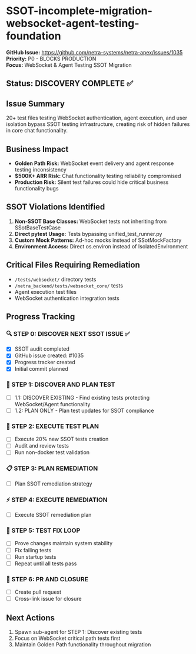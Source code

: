 # SSOT-incomplete-migration-websocket-agent-testing-foundation

**GitHub Issue:** https://github.com/netra-systems/netra-apex/issues/1035  
**Priority:** P0 - BLOCKS PRODUCTION  
**Focus:** WebSocket & Agent Testing SSOT Migration  

## Status: DISCOVERY COMPLETE ✅

## Issue Summary
20+ test files testing WebSocket authentication, agent execution, and user isolation bypass SSOT testing infrastructure, creating risk of hidden failures in core chat functionality.

## Business Impact
- **Golden Path Risk:** WebSocket event delivery and agent response testing inconsistency
- **$500K+ ARR Risk:** Chat functionality testing reliability compromised
- **Production Risk:** Silent test failures could hide critical business functionality bugs

## SSOT Violations Identified
1. **Non-SSOT Base Classes:** WebSocket tests not inheriting from SSotBaseTestCase
2. **Direct pytest Usage:** Tests bypassing unified_test_runner.py  
3. **Custom Mock Patterns:** Ad-hoc mocks instead of SSotMockFactory
4. **Environment Access:** Direct os.environ instead of IsolatedEnvironment

## Critical Files Requiring Remediation
- `/tests/websocket/` directory tests
- `/netra_backend/tests/websocket_core/` tests
- Agent execution test files
- WebSocket authentication integration tests

## Progress Tracking

### 🔍 STEP 0: DISCOVER NEXT SSOT ISSUE ✅
- [x] SSOT audit completed
- [x] GitHub issue created: #1035
- [x] Progress tracker created
- [x] Initial commit planned

### 🧪 STEP 1: DISCOVER AND PLAN TEST
- [ ] 1.1: DISCOVER EXISTING - Find existing tests protecting WebSocket/Agent functionality
- [ ] 1.2: PLAN ONLY - Plan test updates for SSOT compliance

### 🔨 STEP 2: EXECUTE TEST PLAN
- [ ] Execute 20% new SSOT tests creation
- [ ] Audit and review tests
- [ ] Run non-docker test validation

### 📋 STEP 3: PLAN REMEDIATION
- [ ] Plan SSOT remediation strategy

### ⚡ STEP 4: EXECUTE REMEDIATION
- [ ] Execute SSOT remediation plan

### 🔄 STEP 5: TEST FIX LOOP
- [ ] Prove changes maintain system stability
- [ ] Fix failing tests
- [ ] Run startup tests
- [ ] Repeat until all tests pass

### 🚀 STEP 6: PR AND CLOSURE
- [ ] Create pull request
- [ ] Cross-link issue for closure

## Next Actions
1. Spawn sub-agent for STEP 1: Discover existing tests
2. Focus on WebSocket critical path tests first
3. Maintain Golden Path functionality throughout migration